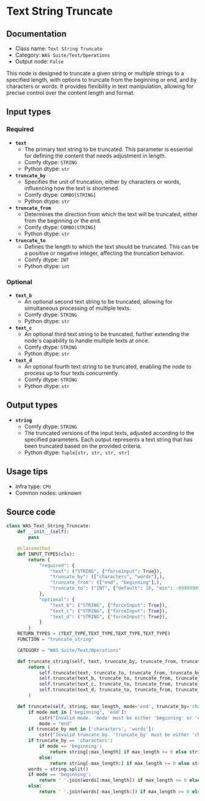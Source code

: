 # Text String Truncate
## Documentation
- Class name: `Text String Truncate`
- Category: `WAS Suite/Text/Operations`
- Output node: `False`

This node is designed to truncate a given string or multiple strings to a specified length, with options to truncate from the beginning or end, and by characters or words. It provides flexibility in text manipulation, allowing for precise control over the content length and format.
## Input types
### Required
- **`text`**
    - The primary text string to be truncated. This parameter is essential for defining the content that needs adjustment in length.
    - Comfy dtype: `STRING`
    - Python dtype: `str`
- **`truncate_by`**
    - Specifies the unit of truncation, either by characters or words, influencing how the text is shortened.
    - Comfy dtype: `COMBO[STRING]`
    - Python dtype: `str`
- **`truncate_from`**
    - Determines the direction from which the text will be truncated, either from the beginning or the end.
    - Comfy dtype: `COMBO[STRING]`
    - Python dtype: `str`
- **`truncate_to`**
    - Defines the length to which the text should be truncated. This can be a positive or negative integer, affecting the truncation behavior.
    - Comfy dtype: `INT`
    - Python dtype: `int`
### Optional
- **`text_b`**
    - An optional second text string to be truncated, allowing for simultaneous processing of multiple texts.
    - Comfy dtype: `STRING`
    - Python dtype: `str`
- **`text_c`**
    - An optional third text string to be truncated, further extending the node's capability to handle multiple texts at once.
    - Comfy dtype: `STRING`
    - Python dtype: `str`
- **`text_d`**
    - An optional fourth text string to be truncated, enabling the node to process up to four texts concurrently.
    - Comfy dtype: `STRING`
    - Python dtype: `str`
## Output types
- **`string`**
    - Comfy dtype: `STRING`
    - The truncated versions of the input texts, adjusted according to the specified parameters. Each output represents a text string that has been truncated based on the provided criteria.
    - Python dtype: `Tuple[str, str, str, str]`
## Usage tips
- Infra type: `CPU`
- Common nodes: unknown


## Source code
```python
class WAS_Text_String_Truncate:
    def __init__(self):
        pass

    @classmethod
    def INPUT_TYPES(cls):
        return {
            "required": {
                "text": ("STRING", {"forceInput": True}),
                "truncate_by": (["characters", "words"],),
                "truncate_from": (["end", "beginning"],),
                "truncate_to": ("INT", {"default": 10, "min": -99999999, "max": 99999999, "step": 1}),
            },
            "optional": {
                "text_b": ("STRING", {"forceInput": True}),
                "text_c": ("STRING", {"forceInput": True}),
                "text_d": ("STRING", {"forceInput": True}),
            }
        }
    RETURN_TYPES = (TEXT_TYPE,TEXT_TYPE,TEXT_TYPE,TEXT_TYPE)
    FUNCTION = "truncate_string"

    CATEGORY = "WAS Suite/Text/Operations"

    def truncate_string(self, text, truncate_by, truncate_from, truncate_to, text_b='', text_c='', text_d=''):
        return (
            self.truncate(text, truncate_to, truncate_from, truncate_by),
            self.truncate(text_b, truncate_to, truncate_from, truncate_by),
            self.truncate(text_c, truncate_to, truncate_from, truncate_by),
            self.truncate(text_d, truncate_to, truncate_from, truncate_by),
        )

    def truncate(self, string, max_length, mode='end', truncate_by='characters'):
        if mode not in ['beginning', 'end']:
            cstr("Invalid mode. 'mode' must be either 'beginning' or 'end'.").error.print()
            mode = "end"
        if truncate_by not in ['characters', 'words']:
            cstr("Invalid truncate_by. 'truncate_by' must be either 'characters' or 'words'.").error.print()
        if truncate_by == 'characters':
            if mode == 'beginning':
                return string[:max_length] if max_length >= 0 else string[max_length:]
            else:
                return string[-max_length:] if max_length >= 0 else string[:max_length]
        words = string.split()
        if mode == 'beginning':
            return ' '.join(words[:max_length]) if max_length >= 0 else ' '.join(words[max_length:])
        else:
            return ' '.join(words[-max_length:]) if max_length >= 0 else ' '.join(words[:max_length])

```
